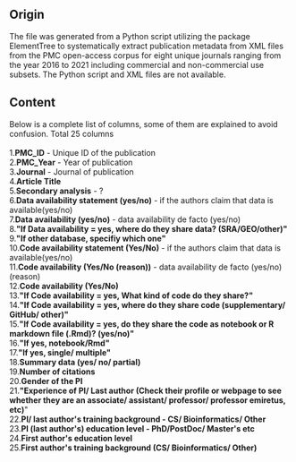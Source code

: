 ## Origin
The file was generated from a Python script utilizing the package ElementTree to systematically extract publication metadata from XML files from the PMC open-access corpus for eight unique journals ranging from the year 2016 to 2021 including commercial and non-commercial use subsets. The Python script and XML files are not available.
## Content
Below is a complete list of columns, some of them are explained to avoid confusion. Total 25 columns\
\
1.**PMC_ID** -  Unique ID of the publication\
2.**PMC_Year** - Year of publication\
3.**Journal** - Journal of publication\
4.**Article Title**\
5.**Secondary analysis** - ?\
6.**Data availability statement (yes/no)** - if the authors claim that data is available(yes/no)\
7.**Data availability (yes/no)** - data availability de facto (yes/no)\
8.**"If Data availability = yes, where do they share data? (SRA/GEO/other)"**\
9.**"If other database, specifiy which one"**\
10.**Code availability statement (Yes/No)** - if the authors claim that data is available(yes/no)\
11.**Code availability (Yes/No (reason))**  - data availability de facto (yes/no)(reason)\
12.**Code availability (Yes/No)**\
13.**"If Code availability = yes, What kind of code do they share?"**\
14.**"If Code availability = yes, where do they share code (supplementary/ GitHub/ other)"**\
15.**"If Code availability = yes, do they share the code as notebook or R markdown file (.Rmd)? (yes/no)"**\
16.**"If yes, notebook/Rmd"**\
17.**"If yes, single/ multiple"**\
18.**Summary data (yes/ no/ partial)**\
19.**Number of citations**\
20.**Gender of the PI**\
21.**"Experience of PI/ Last author (Check their profile or webpage to see whether they are an associate/ assistant/ professor/ professor emiretus, etc)**"\
22.**PI/ last author's training background - CS/ Bioinformatics/ Other**\
23.**PI (last author's) education level - PhD/PostDoc/ Master's etc**\
24.**First author's education level**\
25.**First author's training background (CS/ Bioinformatics/ Other)**
